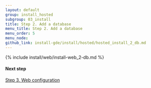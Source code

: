 ```yaml
---
layout: default
group: install_hosted
subgroup: 03_install
title: Step 2. Add a database
menu_title: Step 2. Add a database
menu_order: 5
menu_node: 
github_link: install-gde/install/hosted/hosted_install_2_db.md
---
```


{% include install/web/install-web_2-db.md %}

#### Next step
<a href="{{ site.gdeurl21 }}install-gde/install/hosted/hosted_install_3_web-conf.html">Step 3. Web configuration</a>
